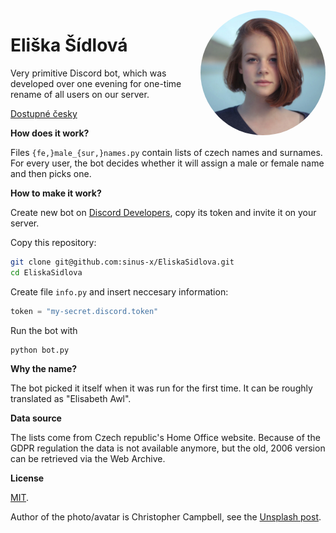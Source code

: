 <img title="Eliška Šídlová" alt="Eliška Šídlová" src="avatar.jpg" width="200px" height="200px" style="display:inline-block;border-radius:100%;float:right;margin:0 0 1em 1em;" />

# Eliška Šídlová

Very primitive Discord bot, which was developed over one evening for one-time rename of all users on our server.

[Dostupné česky](README.cs.md)

**How does it work?**

Files `{fe,}male_{sur,}names.py` contain lists of czech names and surnames. For every user, the bot decides whether it will assign a male or female name and then picks one.

**How to make it work?**

Create new bot on [Discord Developers](https://discord.com/developers), copy its token and invite it on your server.

Copy this repository:
```bash
git clone git@github.com:sinus-x/EliskaSidlova.git
cd EliskaSidlova
```

Create file `info.py` and insert neccesary information:
```py
token = "my-secret.discord.token"
```

Run the bot with
```bash
python bot.py
```

**Why the name?**

The bot picked it itself when it was run for the first time. It can be roughly translated as "Elisabeth Awl".

**Data source**

The lists come from Czech republic's Home Office website. Because of the GDPR regulation the data is not available anymore, but the old, 2006 version can be retrieved via the Web Archive.

**License**

[MIT](LICENSE).

Author of the photo/avatar is Christopher Campbell, see the [Unsplash post](https://unsplash.com/photos/rDEOVtE7vOs).
